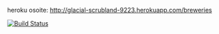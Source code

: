 heroku osoite:
http://glacial-scrubland-9223.herokuapp.com/breweries

[![Build Status](https://travis-ci.org/madhaanr/ratebeer-public.png)](https://travis-ci.org/madhaanr/ratebeer-public)
